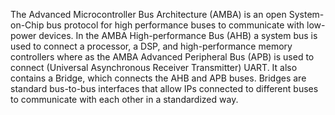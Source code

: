 The Advanced Microcontroller Bus Architecture (AMBA) is an open System-on-Chip bus protocol for high performance buses to communicate with low-power devices. In the AMBA High-performance Bus (AHB) a system bus is used to connect a processor, a DSP, and high-performance memory controllers where as the AMBA Advanced Peripheral Bus (APB) is used to connect (Universal Asynchronous Receiver Transmitter) UART. It also contains a Bridge, which connects the AHB and APB buses. Bridges are standard bus-to-bus interfaces that allow IPs connected to different buses to communicate with each other in a standardized way.
